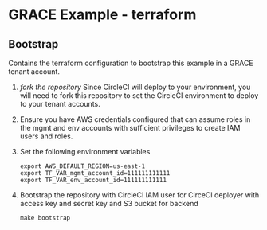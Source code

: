 # GRACE Example - terraform

## Bootstrap

Contains the terraform configuration to bootstrap this example in a GRACE tenant
account.

1. *fork the repository*
Since CircleCI will deploy to your environment, you will need to fork this
repository to set the CircleCI environment to deploy to your tenant accounts.

1. Ensure you have AWS credentials configured that can assume roles in the mgmt and
env accounts with sufficient privileges to create IAM users and roles.

1. Set the following environment variables

    ```
    export AWS_DEFAULT_REGION=us-east-1
    export TF_VAR_mgmt_account_id=111111111111
    export TF_VAR_env_account_id=111111111111
    ```

1. Bootstrap the repository with CircleCI IAM user for CirceCI deployer with
access key and secret key and S3 bucket for backend

   ```
   make bootstrap
   ```
